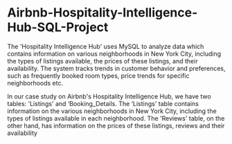 # Airbnb-Hospitality-Intelligence-Hub-SQL-Project

The 'Hospitality Intelligence Hub' uses MySQL to analyze data which
contains information on various neighborhoods in New York City,
including the types of listings available, the prices of these listings, and
their availability. The system tracks trends in customer behavior and
preferences, such as frequently booked room types, price trends for
specific neighborhoods etc.

In our case study on Airbnb's Hospitality Intelligence Hub, we have two
tables: 'Listings' and ‘Booking_Details. The ‘Listings' table contains
information on the various neighborhoods in New York City, including
the types of listings available in each neighborhood. The 'Reviews'
table, on the other hand, has information on the prices of these
listings, reviews and their availability
